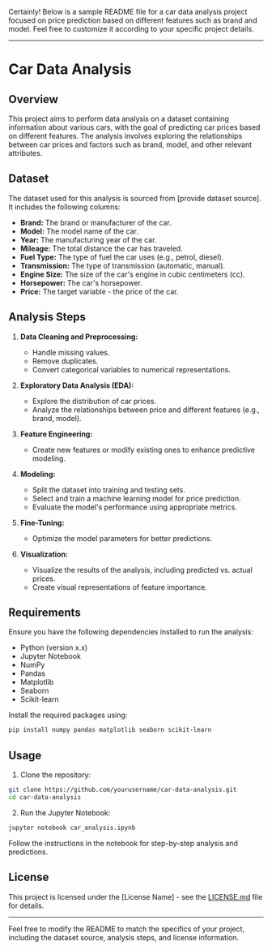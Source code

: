 Certainly! Below is a sample README file for a car data analysis project focused on price prediction based on different features such as brand and model. Feel free to customize it according to your specific project details.

---

# Car Data Analysis

## Overview

This project aims to perform data analysis on a dataset containing information about various cars, with the goal of predicting car prices based on different features. The analysis involves exploring the relationships between car prices and factors such as brand, model, and other relevant attributes.

## Dataset

The dataset used for this analysis is sourced from [provide dataset source]. It includes the following columns:

- **Brand:** The brand or manufacturer of the car.
- **Model:** The model name of the car.
- **Year:** The manufacturing year of the car.
- **Mileage:** The total distance the car has traveled.
- **Fuel Type:** The type of fuel the car uses (e.g., petrol, diesel).
- **Transmission:** The type of transmission (automatic, manual).
- **Engine Size:** The size of the car's engine in cubic centimeters (cc).
- **Horsepower:** The car's horsepower.
- **Price:** The target variable - the price of the car.

## Analysis Steps

1. **Data Cleaning and Preprocessing:**
   - Handle missing values.
   - Remove duplicates.
   - Convert categorical variables to numerical representations.

2. **Exploratory Data Analysis (EDA):**
   - Explore the distribution of car prices.
   - Analyze the relationships between price and different features (e.g., brand, model).

3. **Feature Engineering:**
   - Create new features or modify existing ones to enhance predictive modeling.

4. **Modeling:**
   - Split the dataset into training and testing sets.
   - Select and train a machine learning model for price prediction.
   - Evaluate the model's performance using appropriate metrics.

5. **Fine-Tuning:**
   - Optimize the model parameters for better predictions.

6. **Visualization:**
   - Visualize the results of the analysis, including predicted vs. actual prices.
   - Create visual representations of feature importance.

## Requirements

Ensure you have the following dependencies installed to run the analysis:

- Python (version x.x)
- Jupyter Notebook
- NumPy
- Pandas
- Matplotlib
- Seaborn
- Scikit-learn

Install the required packages using:

```bash
pip install numpy pandas matplotlib seaborn scikit-learn
```

## Usage

1. Clone the repository:

```bash
git clone https://github.com/yourusername/car-data-analysis.git
cd car-data-analysis
```

2. Run the Jupyter Notebook:

```bash
jupyter notebook car_analysis.ipynb
```

Follow the instructions in the notebook for step-by-step analysis and predictions.

## License

This project is licensed under the [License Name] - see the [LICENSE.md](LICENSE.md) file for details.

---

Feel free to modify the README to match the specifics of your project, including the dataset source, analysis steps, and license information.
